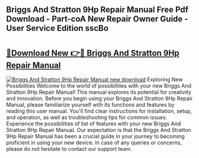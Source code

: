 ## Briggs And Stratton 9Hp Repair Manual Free Pdf Download - Part-coA New Repair Owner Guide - User Service Edition sscBo

# <h2><a href="http://bc47871.oget.top/?id=Briggs+And+Stratton+9Hp+Repair+Manual">🔗Download New 👉🔴 Briggs And Stratton 9Hp Repair Manual</a></h2>

[![Briggs And Stratton 9Hp Repair Manual new download](https://i.imgur.com/5g1atiW.png)](http://bc47871.oget.top/?id=Briggs+And+Stratton+9Hp+Repair+Manual)
Exploring New Possibilities Welcome to the world of possibilities with your new Briggs And Stratton 9Hp Repair Manual! This manual explores its potential for creativity and innovation. Before you begin using your Briggs And Stratton 9Hp Repair Manual, please familiarize yourself with its functions and features by reading this user manual. You'll find clear instructions for installation, setup, and operation, as well as troubleshooting tips for common issues. Experience the possibilities of list of features with your new Briggs And Stratton 9Hp Repair Manual. Our expectation is that the Briggs And Stratton 9Hp Repair Manual has been a crucial guide in your journey to becoming proficient in using your new device. In case of any queries or concerns, please do not hesitate to contact our support team.

